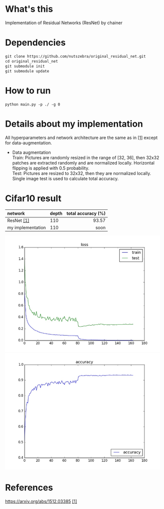 # What's this
Implementation of Residual Networks (ResNet) by chainer  

# Dependencies

    git clone https://github.com/nutszebra/original_residual_net.git
    cd original_residual_net
    git submodule init
    git submodule update

# How to run
    python main.py -p ./ -g 0 


# Details about my implementation
All hyperparameters and network architecture are the same as in [[1]][Paper] except for data-augmentation.  
* Data augmentation  
Train: Pictures are randomly resized in the range of [32, 36], then 32x32 patches are extracted randomly and are normalized locally. Horizontal flipping is applied with 0.5 probability.  
Test: Pictures are resized to 32x32, then they are normalized locally. Single image test is used to calculate total accuracy.  

# Cifar10 result

| network              | depth | total accuracy (%) |
|:---------------------|-------|-------------------:|
| ResNet [[1]][Paper]  | 110   | 93.57              |
| my implementation    | 110   | soon               |

<img src="https://github.com/nutszebra/original_residual_net/blob/master/loss.jpg" alt="loss" title="loss">
<img src="https://github.com/nutszebra/original_residual_net/blob/master/accuracy.jpg" alt="total accuracy" title="total accuracy">


# References
https://arxiv.org/abs/1512.03385 [[1]][Paper]

[paper]: https://arxiv.org/abs/1512.03385 "Paper"
